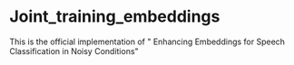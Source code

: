 # Joint_training_embeddings
This is the official implementation of " Enhancing Embeddings for Speech Classification in Noisy Conditions"
